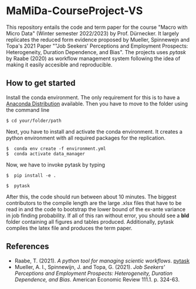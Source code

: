 # MaMiDa-CourseProject-VS

This repository entails the code and term paper for the course "Macro with Micro Data" (Winter semester 2022/2023) by Prof. Dürnecker. It largely replicates the reduced form evidence proposed by Mueller, Spinnewejn and Topa's 2021 Paper ""Job Seekers' Perceptions and Employment Prospects: Heterogeneity, Duration Dependence, and Bias". The projects uses *pytask* by Raabe (2020) as workflow management system following the idea of making it easily accesible and reproducible.

## How to get started

Install the conda environment. The only requirement for this is to have a [Anaconda Distribution](https://www.anaconda.com/products/distribution) available.
Then you have to move to the folder using the command line

```
$ cd your/folder/path
```

Next, you have to install and activate the conda environment. It creates a python environment with all required packages for the replication.

```
$  conda env create -f environment.yml
$  conda activate data_manager
```

Now, we have to invoke pytask by typing

```
$  pip install -e .

$  pytask
```

After this, the code should run between about 10 minutes. The biggest contributors to the compile length are the large .xlsx files that
have to be read in and the code to bootstrap the lower bound of the ex-ante variance in job finding probability.
If all of this ran without error, you should see a **bld** folder containing all figures and tables produced.
Additionally, pytask compiles the latex file and produces the term paper.

## References

- Raabe, T. (2021). *A python tool for managing scientic workflows*. [pytask](https://github.com/pytask-dev/pytask)
- Mueller, A. I., Spinnewijn, J. and Topa, G. (2021). *Job Seekers' Perceptions and Employment Prospects: Heterogeneity, Duration Dependence, and Bias*.
American Economic Review 111.1. p. 324-63.
